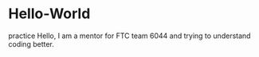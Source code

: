 # Hello-World
practice
Hello, I am a mentor for FTC team 6044 and trying to understand coding better.
